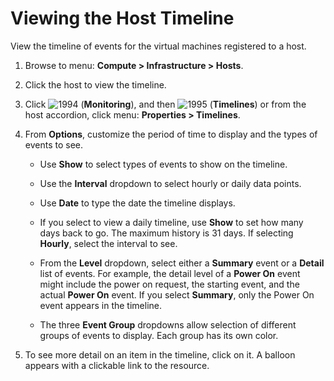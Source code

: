 # Viewing the Host Timeline

View the timeline of events for the virtual machines registered to a
host.

1.  Browse to menu: **Compute > Infrastructure > Hosts**.

2.  Click the host to view the timeline.

3.  Click ![1994](../images/1994.png) (**Monitoring**), and then
    ![1995](../images/1995.png) (**Timelines**) or from the host
    accordion, click menu: **Properties > Timelines**.

4.  From **Options**, customize the period of time to display and the
    types of events to see.

      - Use **Show** to select types of events to show on the timeline.

      - Use the **Interval** dropdown to select hourly or daily data
        points.

      - Use **Date** to type the date the timeline displays.

      - If you select to view a daily timeline, use **Show** to set how
        many days back to go. The maximum history is 31 days. If
        selecting **Hourly**, select the interval to see.

      - From the **Level** dropdown, select either a **Summary** event
        or a **Detail** list of events. For example, the detail level of
        a **Power On** event might include the power on request, the
        starting event, and the actual **Power On** event. If you select
        **Summary**, only the Power On event appears in the timeline.

      - The three **Event Group** dropdowns allow selection of different
        groups of events to display. Each group has its own color.

5.  To see more detail on an item in the timeline, click on it. A
    balloon appears with a clickable link to the resource.
